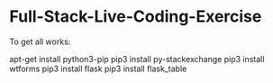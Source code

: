 # Full-Stack-Live-Coding-Exercise

To get all works:

apt-get install python3-pip
pip3 install py-stackexchange
pip3 install wtforms
pip3 install flask
pip3 install flask_table
